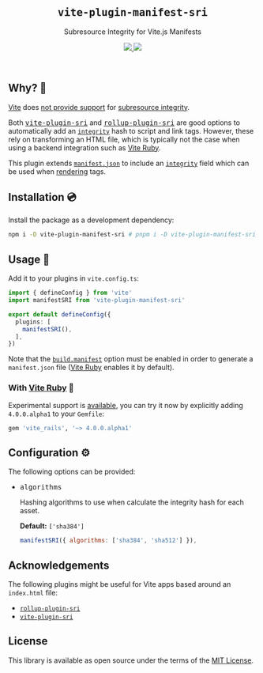 <h2 align='center'>
  <samp>vite-plugin-manifest-sri</samp>
</h2>

<p align='center'>Subresource Integrity for Vite.js Manifests</p>

<p align='center'>
  <a href='https://www.npmjs.com/package/vite-plugin-manifest-sri'>
    <img src='https://img.shields.io/npm/v/vite-plugin-manifest-sri?color=222&style=flat-square'>
  </a>
  <a href='https://github.com/ElMassimo/vite-plugin-manifest-sri/blob/main/LICENSE.txt'>
    <img src='https://img.shields.io/badge/license-MIT-blue.svg'>
  </a>
</p>

<br>

[Vite]: https://vitejs.dev/
[Vite Ruby]: https://github.com/ElMassimo/vite_ruby
[SRI]: https://developer.mozilla.org/en-US/docs/Web/Security/Subresource_Integrity
[manifest]: https://vitejs.dev/guide/backend-integration.html#backend-integration

[rollup-plugin-sri]: https://github.com/JonasKruckenberg/rollup-plugin-sri
[vite-plugin-sri]: https://github.com/small-tech/vite-plugin-sri
[manifest]: https://vitejs.dev/guide/backend-integration.html
[rendering]: https://vite-ruby.netlify.app/overview.html#in-production

## Why? 🤔

[Vite] does [not provide support](https://github.com/vitejs/vite/issues/2377) for [subresource integrity][sri].

Both <kbd>[vite-plugin-sri]</kbd> and <kbd>[rollup-plugin-sri]</kbd> are good
options to automatically add an [`integrity`][sri] hash to script and link tags. However, these rely on transforming an HTML file, which is typically not the case when using a backend integration such as [Vite Ruby].

This plugin extends [`manifest.json`][manifest] to include an [`integrity`][sri] field which can be used when [rendering] tags.

## Installation 💿

Install the package as a development dependency:

```bash
npm i -D vite-plugin-manifest-sri # pnpm i -D vite-plugin-manifest-sri
```

## Usage 🚀

Add it to your plugins in `vite.config.ts`:

```ts
import { defineConfig } from 'vite'
import manifestSRI from 'vite-plugin-manifest-sri'

export default defineConfig({
  plugins: [
    manifestSRI(),
  ],
})
```

Note that the [`build.manifest`](https://vitejs.dev/config/#build-manifest) option
must be enabled in order to generate a `manifest.json` file ([Vite Ruby] enables it by default).

### With [Vite Ruby] 💎

Experimental support is [available](https://github.com/ElMassimo/vite_ruby/issues/176#issuecomment-1015920689), you can try it now by explicitly adding `4.0.0.alpha1` to your `Gemfile`:

```ruby
gem 'vite_rails', '~> 4.0.0.alpha1'
```

## Configuration ⚙️

The following options can be provided:

- <kbd>algorithms</kbd>
  
  Hashing algorithms to use when calculate the integrity hash for each asset.

  __Default:__ `['sha384']`

  ``` js
  manifestSRI({ algorithms: ['sha384', 'sha512'] }),
  ``` 

## Acknowledgements

The following plugins might be useful for Vite apps based around an `index.html` file:

- [`rollup-plugin-sri`](https://github.com/JonasKruckenberg/rollup-plugin-sri)
- [`vite-plugin-sri`](https://github.com/small-tech/vite-plugin-sri)

## License

This library is available as open source under the terms of the [MIT License](https://opensource.org/licenses/MIT).

